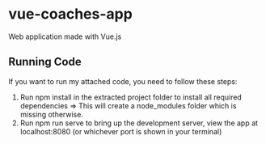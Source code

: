 # vue-coaches-app
Web application made with Vue.js

## Running Code
If you want to run my attached code, you need to follow these steps:
1. Run npm install in the extracted project folder to install all required dependencies => This
will create a node_modules folder which is missing otherwise.
2. Run npm run serve to bring up the development server, view the app at localhost:8080
(or whichever port is shown in your terminal)
